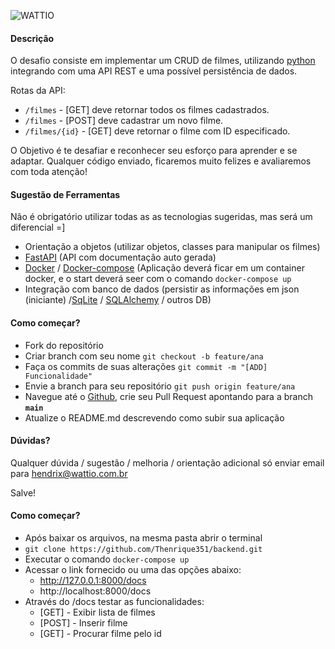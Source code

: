 ![WATTIO](http://wattio.com.br/web/image/1204-212f47c3/Logo%20Wattio.png)

#### Descrição

O desafio consiste em implementar um CRUD de filmes, utilizando [python](https://www.python.org/ "python") integrando com uma API REST e uma possível persistência de dados.

Rotas da API:

 - `/filmes` - [GET] deve retornar todos os filmes cadastrados.
 - `/filmes` - [POST] deve cadastrar um novo filme.
 - `/filmes/{id}` -  [GET] deve retornar o filme com ID especificado.

O Objetivo é te desafiar e reconhecer seu esforço para aprender e se adaptar. Qualquer código enviado, ficaremos muito felizes e avaliaremos com toda atenção!

#### Sugestão de Ferramentas 
Não é obrigatório utilizar todas as as tecnologias sugeridas, mas será um diferencial =]

- Orientação a objetos (utilizar objetos, classes para manipular os filmes)
- [FastAPI](https://fastapi.tiangolo.com/) (API com documentação auto gerada)
- [Docker](https://www.docker.com/) / [Docker-compose](https://docs.docker.com/compose/install/) (Aplicação deverá ficar em um container docker, e o start deverá seer com o comando ``` docker-compose up ```
- Integração com banco de dados (persistir as informações em json (iniciante) /[SqLite](https://www.sqlite.org/index.html) / [SQLAlchemy](https://fastapi.tiangolo.com/tutorial/sql-databases/#sql-relational-databases) / outros DB)


#### Como começar?

- Fork do repositório
- Criar branch com seu nome ``` git checkout -b feature/ana ```
- Faça os commits de suas alterações ``` git commit -m "[ADD] Funcionalidade" ```
- Envie a branch para seu repositório ``` git push origin feature/ana ```
- Navegue até o [Github](https://github.com/), crie seu Pull Request apontando para a branch **```main```**
- Atualize o README.md descrevendo como subir sua aplicação

#### Dúvidas?

Qualquer dúvida / sugestão / melhoria / orientação adicional só enviar email para hendrix@wattio.com.br

Salve!


#### Como começar?

- Após baixar os arquivos, na mesma pasta abrir o terminal
- ```git clone https://github.com/Thenrique351/backend.git```
- Executar o comando ```docker-compose up```
- Acessar o link fornecido ou uma das opções abaixo:
    - http://127.0.0.1:8000/docs
    - http://localhost:8000/docs 
- Através do /docs testar as funcionalidades:
    - [GET] - Exibir lista de filmes
    - [POST] - Inserir filme
    - [GET] - Procurar filme pelo id

